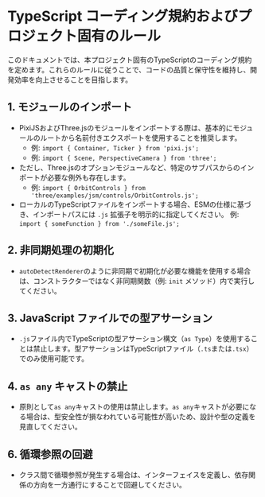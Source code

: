 # TypeScript コーディング規約およびプロジェクト固有のルール

このドキュメントでは、本プロジェクト固有のTypeScriptのコーディング規約を定めます。これらのルールに従うことで、コードの品質と保守性を維持し、開発効率を向上させることを目指します。

## 1. モジュールのインポート

- PixiJSおよびThree.jsのモジュールをインポートする際は、基本的にモジュールのルートから名前付きエクスポートを使用することを推奨します。
  - 例: `import { Container, Ticker } from 'pixi.js';`
  - 例: `import { Scene, PerspectiveCamera } from 'three';`
- ただし、Three.jsのオプションモジュールなど、特定のサブパスからのインポートが必要な例外も存在します。
  - 例: `import { OrbitControls } from 'three/examples/jsm/controls/OrbitControls.js';`
- ローカルのTypeScriptファイルをインポートする場合、ESMの仕様に基づき、インポートパスには `.js` 拡張子を明示的に指定してください。 例: `import { someFunction } from './someFile.js';`

## 2. 非同期処理の初期化

- `autoDetectRenderer`のように非同期で初期化が必要な機能を使用する場合は、コンストラクターではなく非同期関数（例: `init` メソッド）内で実行してください。

## 3. JavaScript ファイルでの型アサーション

- `.js`ファイル内でTypeScriptの型アサーション構文（`as Type`）を使用することは禁止します。型アサーションはTypeScriptファイル（`.ts`または`.tsx`）でのみ使用可能です。

## 4. `as any` キャストの禁止

- 原則として`as any`キャストの使用は禁止します。`as any`キャストが必要になる場合は、型安全性が損なわれている可能性が高いため、設計や型の定義を見直してください。

## 6. 循環参照の回避

- クラス間で循環参照が発生する場合は、インターフェイスを定義し、依存関係の方向を一方通行にすることで回避してください。
